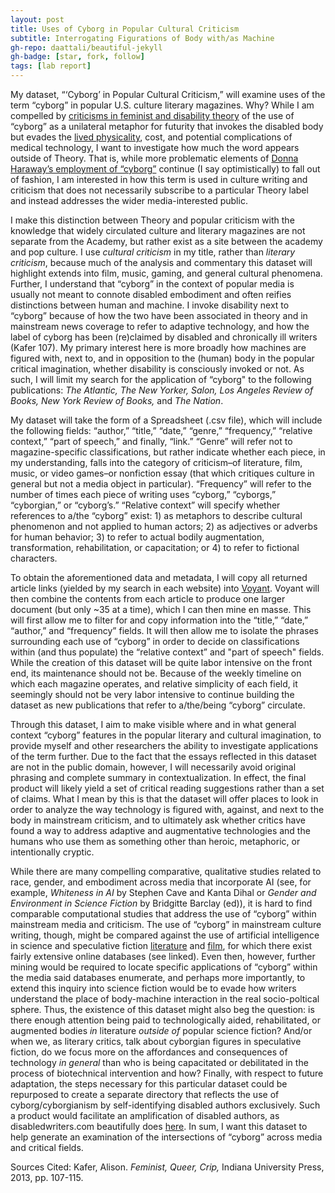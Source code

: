 ```yaml
---
layout: post
title: Uses of Cyborg in Popular Cultural Criticism
subtitle: Interrogating Figurations of Body with/as Machine
gh-repo: daattali/beautiful-jekyll
gh-badge: [star, fork, follow]
tags: [lab report]
---
```


My dataset, “‘Cyborg’ in Popular Cultural Criticism,” will examine uses of the term “cyborg” in popular U.S. culture literary magazines. Why? While I am compelled by [criticisms in feminist and disability theory](https://dsq-sds.org/article/view/3995/3540) of the use of “cyborg” as a unilateral metaphor for futurity that invokes the disabled body but evades the [lived physicality](https://granta.com/common-cyborg/), cost, and potential complications of medical technology, I want to investigate how much the word appears outside of Theory. That is, while more problematic elements of [Donna Haraway’s employment of “cyborg”](https://warwick.ac.uk/fac/arts/english/currentstudents/undergraduate/modules/fictionnownarrativemediaandtheoryinthe21stcentury/manifestly_haraway_----_a_cyborg_manifesto_science_technology_and_socialist-feminism_in_the_....pdf) continue (I say optimistically) to fall out of fashion, I am interested in how this term is used in culture writing and criticism that does not necessarily subscribe to a particular Theory label and instead addresses the wider media-interested public. 

  I make this distinction between Theory and popular criticism with the knowledge that widely circulated culture and literary magazines are not separate from the Academy, but rather exist as a site between the academy and pop culture. I use *cultural criticism* in my title, rather than *literary criticism*, because much of the analysis and commentary this dataset will highlight extends into film, music, gaming, and general cultural phenomena. Further, I understand that “cyborg” in the context of popular media is usually not meant to connote disabled embodiment and often reifies distinctions between human and machine. I invoke disability next to “cyborg” because of how the two have been associated in theory and in mainstream news coverage to refer to adaptive technology, and how the label of cyborg has been (re)claimed by disabled and chronically ill writers (Kafer 107). My primary interest here is more broadly how machines are figured with, next to, and in opposition to the (human) body in the popular critical imagination, whether disability is consciously invoked or not. As such, I will limit my search for the application of “cyborg" to the following publications: *The Atlantic, The New Yorker, Salon, Los Angeles Review of Books, New York Review of Books,* and *The Nation*. 
  
  My dataset will take the form of a Spreadsheet (.csv file), which will include the following fields: “author,” “title,” “date,” “genre,” “frequency,” “relative context,” “part of speech,” and finally, “link.” “Genre” will refer not to magazine-specific classifications, but rather indicate whether each piece, in my understanding, falls into the category of criticism–of literature, film, music, or video games–or nonfiction essay (that which critiques culture in general but not a media object in particular). “Frequency” will refer to the number of times each piece of writing uses “cyborg,” “cyborgs,” “cyborgian,” or “cyborg’s.” “Relative context” will specify whether references to  a/the “cyborg” exist: 1) as metaphors to describe cultural phenomenon and not applied to human actors; 2) as adjectives or adverbs for human behavior;  3) to refer to actual bodily augmentation, transformation, rehabilitation, or capacitation; or 4) to refer to fictional characters.
  
  To obtain the aforementioned data and metadata, I will copy all returned article links (yielded by my search in each website) into [Voyant](https://voyant-tools.org/). Voyant will then combine the contents from each article to produce one larger document (but only ~35 at a time), which I can then mine en masse. This will first allow me to filter for and copy information into the “title,” “date,” “author,” and “frequency” fields. It will then allow me to isolate the phrases surrounding each use of “cyborg” in order to decide on classifications within (and thus populate) the “relative context” and "part of speech" fields. While the creation of this dataset will be quite labor intensive on the front end, its maintenance should not be. Because of the weekly timeline on which each magazine operates, and relative simplicity of each field, it seemingly should not be very labor intensive to continue building the dataset as new publications that refer to a/the/being “cyborg” circulate. 

Through this dataset, I aim to make visible where and in what general context “cyborg” features in the popular literary and cultural imagination, to provide myself and other researchers the ability to investigate applications of the term further. Due to the fact that the essays reflected in this dataset are not in the public domain, however, I will necessarily avoid original phrasing and complete summary in contextualization. In effect, the final product will likely yield a set of critical reading suggestions rather than a set of claims. What I mean by this is that the dataset will offer places to look in order to analyze the way technology is figured with, against, and next to the body in mainstream criticism, and to ultimately ask whether critics have found a way to address adaptive and augmentative technologies and the humans who use them as something other than heroic, metaphoric, or intentionally cryptic. 

  While there are many compelling comparative, qualitative studies related to race, gender, and embodiment across media that incorporate AI (see, for example, *Whiteness in AI* by Stephen Cave and Kanta Dihal or *Gender and Environment in Science Fiction* by Bridgitte Barclay (ed)), it is hard to find comparable computational studies that address the use of “cyborg” within mainstream media and criticism. The use of “cyborg” in mainstream culture writing, though, might be compared against the use of artificial intelligence in science and speculative fiction [literature](http://www.isfdb.org/#:~:text=The%20ISFDB%20is%20a%20community,content%20listings%2C%20and%20forthcoming%20books.) and [film](https://homepages.inf.ed.ac.uk/rbf/AIMOVIES/AImovies.htm#ai), for which there exist fairly extensive online databases (see linked). Even then, however, further mining would be required to locate specific applications of “cyborg” within the media said databases enumerate, and perhaps more importantly, to extend this inquiry into science fiction would be to evade how writers understand the place of body-machine interaction in the real socio-poltical sphere. Thus, the existence of this dataset might also beg the question: is there enough attention being paid to technologically aided, rehabilitated, or augmented bodies *in* literature *outside of* popular science fiction? And/or when we, as literary critics, talk about cyborgian figures in speculative fiction, do we focus more on  the affordances and consequences of technology *in general* than who is being capacitated or debilitated in the process of biotechnical intervention and how? Finally, with respect to future adaptation, the steps necessary for this particular dataset could be repurposed to create a separate directory that reflects the use of cyborg/cyborgianism by self-identifying disabled authors exclusively. Such a product would facilitate an amplification of disabled authors, as disabledwriters.com beautifully does [here](https://disabledwriters.com/the-database/?listpage=1&instance=1). In sum, I want this dataset to help generate an examination of the intersections of “cyborg” across media and critical fields.

Sources Cited: Kafer, Alison. *Feminist, Queer, Crip,* Indiana University Press, 2013, pp. 107-115.
